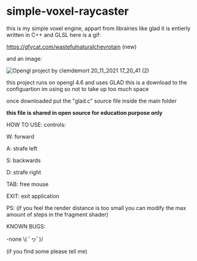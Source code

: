 # simple-voxel-raycaster
this is my simple voxel engine, appart from librairies like glad it is entierly written in C++ and GLSL
here is a gif:

https://gfycat.com/wastefulnaturalchevrotain  (new)

and an image:

![Opengl project by clemdemort 20_11_2021 17_20_41 (2)](https://user-images.githubusercontent.com/62178977/142733566-a9d9033a-6b66-4cd6-a611-4c3295ba39d0.png)


this project runs on opengl 4.6 and uses GLAD this is a download to the configuartion im using so not to take up too much space


once downloaded put the "glad.c" source file inside the main folder

**this file is shared in open source for education purpose only**

HOW TO USE:
controls: 

  W: forward

  A: strafe left

  S: backwards

  D: strafe right

  TAB: free mouse
  
  EXIT: exit application
  
PS:
 (if you feel the render distance is too small you can modify the max amount of steps in the fragment shader)
 
 KNOWN BUGS:

 -none \\( ﾟヮﾟ)/

 (if you find some please tell me)


